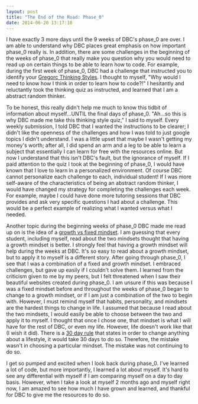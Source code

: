 ```yaml
---
layout: post
title: "The End of the Road: Phase_0"
date: 2014-06-20 13:17:18
---
```


I have exactly 3 more days until the 9 weeks of DBC's phase_0 are over. I am able to understand why DBC places great emphasis on how important phase_0 really is. In addition, there are some challenges in the beginning of the weeks of phase_0 that really make you question why you would need to read up on certain things to be able to learn how to code. For example, during the first week of phase_0, DBC had a challenge that instructed you to identify your [Gregorc Thinking Styles](http://web.cortland.edu/andersmd/learning/gregorc.htm). I thought to myself, "Why would I need to know how I think in order to learn how to code?!" I hesitantly and reluctantly took the thinking quiz as instructed, and learned that I am a abstract random thinker.

To be honest, this really didn't help me much to know this tidbit of information about myself...UNTIL the final days of phase_0. "Ah...so this is why DBC made me take this thinking style quiz," I said to myself. Every weekly submission, I told DBC that I wanted the instructions to be clearer; I didn't like the openness of the challenges and how I was told to just google topics I didn't understand. I was a little upset that maybe I wasn't getting my money's worth; after all, I did spend an arm and a leg to be able to learn a subject that essentially I can learn for free with the resources online. But now I understand that this isn't DBC's fault, but the ignorance of myself. If I paid attention to the quiz I took at the beginning of phase_0, I would have known that I love to learn in a personalized environment. Of course DBC cannot personalize each challenge to each, individual student! If I was more self-aware of the characteristics of being an abstract random thinker, I would have changed my strategy for completing the challenges each week. For example, maybe I could have done more tutoring sessions that DBC provides and ask very specific questions I had about a challenge. This would be a perfect example of realizing what I wanted versus what I needed.

Another topic during the beginning weeks of phase_0 DBC made me read up on is the idea of a [growth vs fixed mindset](http://michaelgr.com/2007/04/15/fixed-mindset-vs-growth-mindset-which-one-are-you/). I am guessing that every student, including myself, read about the two mindsets thought that having a growth mindset is better. I strongly feel that having a growth mindset will help during the weeks at DBC. It's so easy to read about a growth mindset, but to apply it to myself is a different story. After going through phase_0, I see that I was a combination of a fixed and growth mindset. I embraced challenges, but gave up easily if I couldn't solve them. I learned from the criticism given to me by my peers, but I felt threatened when I saw their beautiful websites created during phase_0. I am unsure if this was because I was a fixed mindset before and throughout the weeks of phase_0 began to change to a growth mindset, or if I am just a combination of the two to begin with. However, I must remind myself that habits, personality, and mindsets are the hardest things to change in life. I assumed that because I read about the two mindsets, I would easily be able to choose between the two and apply it to myself. I thought that once I chose one, that mindset is what I will have for the rest of DBC, or even my life. However, life doesn't work like that (I wish it did). There is a [30 day rule](http://thesecretaudio.wordpress.com/2007/05/04/discipline-30-days-to-form-a-new-habit/) that states in order to change anything about a lifestyle, it would take 30 days to do so. Therefore, the mistake wasn't in choosing a particular mindset. The mistake was not continuing to do so.

I get so pumped and excited when I look back during phase_0. I've learned a lot of code, but more importantly, I learned a lot about myself. It's hard to see any differential with myself if I am comparing myself on a day to day basis. However, when I take a look at myself 2 months ago and myself right now, I am amazed to see how much I have grown and learned, and thankful for DBC to give me the resources to do so.
